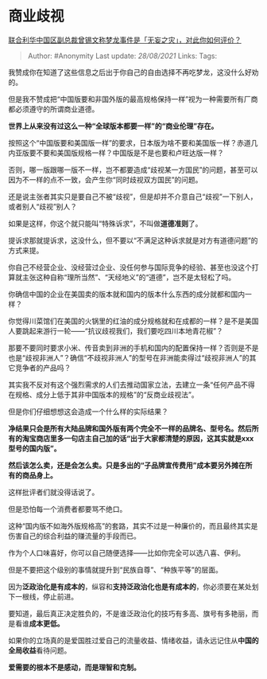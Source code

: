# 商业歧视
[联合利华中国区副总裁曾锡文称梦龙事件是「无妄之灾」，对此你如何评价？](https://www.zhihu.com/question/477777632/answer/2086366458)

> Author: #Anonymity
> Last update: *28/08/2021*
> Links:
> Tags:

我赞成你在知道了这些信息之后出于你自己的自由选择不再吃梦龙，这没什么好劝的。

但是我不赞成把“中国版要和非国外版的最高规格保持一样”视为一种需要所有厂商都必须遵守的所谓商业道德。

**世界上从来没有过这么一种“全球版本都要一样”的“商业伦理”存在。**

按照这个“中国版要和美国版一样”的要求，日本版为啥不要和美国版一样？赤道几内亚版要不要和美国版规格一样？中国版是不是也要和卢旺达版一样？

否则，哪一版跟哪一版不一样，岂不都要造成“歧视某一方国民”的问题，甚至可以因为不一样的点不一致，会产生你“同时歧视双方国民”的问题。

还是说主张者其实只是要自己不被“歧视”，但是却并不介意自己“歧视”一下别人，或者别人“歧视”别人？

如果是这样，你这个就只能叫“特殊诉求”，不叫做**道德准则**了。

提诉求那就提诉求，这没什么，但不要以“不满足这种诉求就是对方有道德问题”的方式来提。

你自己不经营企业、没经营过企业、没任何参与国际竞争的经验、甚至也没这个打算就主张这种自称“理所当然”、“天经地义”的“道德”，岂不是太轻松了吗。

你确信中国的企业在美国卖的版本就和国内的版本什么东西的成分就都和国内一样？

你觉得川菜馆们在美国的火锅里的红油的成分规格就和在成都的一样？是不是美国人要跳起来游行一轮——“抗议歧视我们，我们要吃四川本地青花椒”？

那要不要同时要求小米、传音卖到非洲的手机和国内的配置保持一样？否则是不是也是“歧视非洲人”？确信“不歧视非洲人”的型号在非洲能卖得过“歧视非洲人”的其它竞争者的产品吗？

其实我不反对有这个强烈需求的人们去推动国家立法，去建立一条“任何产品不得在规格、成分上低于其非中国版本的规格”的“反商业歧视法”。

但是你们仔细想想这会造成一个什么样的实际结果？

**净结果只会是所有大陆品牌和国外版有两个完全不一样的品牌名、型号名。然后所有的淘宝商店里多一句店主自己加的话“出于大家都清楚的原因，这其实就是xxx型号的国内版”。**

**然后该怎么卖，还是会怎么卖。只是多出的“子品牌宣传费用”成本要另外摊在所有的商品身上。**

这样批评者们就没得话说了。

但是恐怕每一个消费者都要骂不绝口。

这种“国内版不如海外版规格高”的套路，其实不过是一种廉价的，而且最终其实是伤害自己的综合利益的赚流量的手段而已。

作为个人口味喜好，你可以自己随便选择——比如你完全可以选八喜、伊利。

但是不要把这个级别的事情就提升到“民族自尊”、“种族平等”的层面。

因为**泛政治化是有成本的**，纵容和**支持泛政治化也是有成本的**，你必须要在某处划下一根线，停止前进。

要知道，最后真正决定胜负的，不是谁泛政治化的技巧有多高、旗号有多艳丽，而是看谁**成本更低。**

如果你的立场真的是爱国胜过爱自己的流量收益、情绪收益，请永远记住从**中国的全局收益**看待问题。

**爱需要的根本不是感动，而是理智和克制。**

